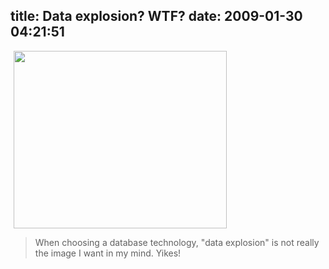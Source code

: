 title: Data explosion?  WTF?
date: 2009-01-30 04:21:51
---

<!-- s9ymdb:14 --><img class="serendipity_image_center" width="341" height="284" style="border: 0px; padding-left: 5px; padding-right: 5px; text-align:center;" src="/~jesus/uploads/Picture4.png" alt="" /><br />  <blockquote>When choosing a database technology, "data explosion" is not really the image I want in my mind.  Yikes!</blockquote>
